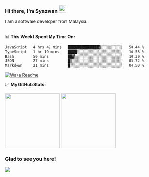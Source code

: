 ### Hi there, I'm Syazwan <img src="https://media.giphy.com/media/hvRJCLFzcasrR4ia7z/giphy.gif" width="25px">
I am a software developer from Malaysia.
<br/><br/>

📊 **This Week I Spent My Time On:**
<!--START_SECTION:waka-->

```txt
JavaScript   4 hrs 42 mins   ██████████████▓░░░░░░░░░░   58.44 %
TypeScript   1 hr 19 mins    ████░░░░░░░░░░░░░░░░░░░░░   16.53 %
Bash         50 mins         ██▓░░░░░░░░░░░░░░░░░░░░░░   10.39 %
JSON         27 mins         █▒░░░░░░░░░░░░░░░░░░░░░░░   05.72 %
Markdown     21 mins         █░░░░░░░░░░░░░░░░░░░░░░░░   04.50 %
```

<!--END_SECTION:waka-->
[![Waka Readme](https://github.com/syazwanz/syazwanz/actions/workflows/wakatime.yml/badge.svg)](https://github.com/syazwanz/syazwanz/actions/workflows/wakatime.yml)

📈 **My GitHub Stats:**

<p>
  <img height="180em" src="https://github-readme-stats.vercel.app/api?username=syazwanz&show_icons=true&hide_border=false&&count_private=true&include_all_commits=true" />
  <img height="180em" src="https://github-readme-stats.vercel.app/api/top-langs/?username=syazwanz&exclude_repo=KNN-Image-Classification&show_icons=true&hide_border=false&layout=compact&langs_count=8"/>
</p>

### Glad to see you here!
![](https://visitor-badge.glitch.me/badge?page_id=syazwanz.syazwanz)
